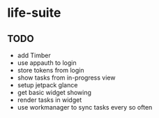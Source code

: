 # life-suite

## TODO
- add Timber
- use appauth to login
- store tokens from login
- show tasks from in-progress view
- setup jetpack glance
- get basic widget showing
- render tasks in widget
- use workmanager to sync tasks every so often